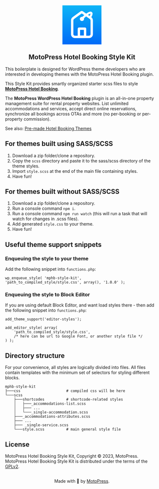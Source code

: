 <p align="center">
  <a href="https://motopress.com/products/hotel-booking/">
    <svg width="128" height="128" viewBox="0 0 1024 1024" fill="none" xmlns="http://www.w3.org/2000/svg">
        <rect width="1024" height="1024" fill="url(#paint0_linear_2_89)" />
        <path d="M489.756 184.769L288.913 331.457C268.229 346.565 256 370.639 256 396.254V756.062C256 795.274 287.788 827.062 327 827.062H698C737.212 827.062 769 795.274 769 756.062V397.238C769 371.075 756.244 346.554 734.82 331.536L524.966 184.427C514.365 176.996 500.21 177.133 489.756 184.769Z" stroke="white" stroke-width="62"/>
        <path d="M432 614.2C432 612.433 433.433 611 435.2 611H590.8C592.567 611 594 612.433 594 614.2V821H432V614.2Z" stroke="white" stroke-width="62"/>
        <circle cx="512.5" cy="354.5" r="55.5" fill="white"/>
        <path d="M507 354.5C587.199 276.382 718.906 160.337 755.5 197C780.005 221.551 741.248 292.449 716 317" stroke="white" stroke-width="55"/>
        <defs>
            <linearGradient id="paint0_linear_2_89" x1="512" y1="0" x2="512" y2="1024" gradientUnits="userSpaceOnUse">
            <stop stop-color="#0DB5F7"/>
            <stop offset="1" stop-color="#016AF7"/>
            </linearGradient>
        </defs>
    </svg>
  </a>
</p>

<h2 align="center">MotoPress Hotel Booking Style Kit</h2>

This boilerplate is designed for WordPress theme developers who are interested in developing themes with the MotoPress Hotel Booking plugin.

This Style Kit provides smartly organized starter scss files to style [**MotoPress Hotel Booking**](https://motopress.com/products/hotel-booking/).

The **MotoPress WordPress Hotel Booking** plugin is an all-in-one property management suite for rental property websites. List unlimited accommodations and services, accept direct online reservations, synchronize all bookings across OTAs and more (no per-booking or per-property commission).

See also: [Pre-made Hotel Booking Themes](https://motopress.com/products/category/hotel-rental-wordpress-themes/)

## For themes built using SASS/SCSS

1. Download a zip folder/clone a repository.
2. Copy the `scss` directory and paste it to the sass/scss directory of the theme styles.
3. Import `style.scss` at the end of the main file containing styles.
4. Have fun!

## For themes built without SASS/SCSS

1. Download a zip folder/clone a repository.
2. Run a console command `npm i`.
3. Run a console command `npm run watch` (this will run a task that will watch for changes in .scss files).
4. Add generated `style.css` to your theme.
5. Have fun!

## Useful theme support snippets

### Enqueuing the style to your theme

Add the following snippet into `functions.php`:

```
wp_enqueue_style( 'mphb-style-kit', 'path_to_compiled_style/style.css', array(), '1.0.0' );
```

### Enqueuing the style to Block Editor

If you are using default Block Editor, and want load styles there - then add the following snippet into `functions.php`:

```
add_theme_support('editor-styles');

add_editor_style( array(
    'path_to_compiled_style/style.css',
    /* here can be url to Google Font, or another style file */
) );
```

## Directory structure
For your convenience, all styles are logically divided into files. All files contain templates with the minimum set of selectors for styling different blocks.

```
mphb-style-kit
├───css                     # compiled css will be here
└───scss
    ├───shortcodes          # shortcode-related styles
    │   ├───_accommodations-list.scss
    │   ├─── ...
    │   └───_single-accommodation.scss
    ├───_accommodations-attributes.scss
    ├─── ...
    ├─── _single-service.scss
    └───style.scss          # main general style file
```

## License
MotoPress Hotel Booking Style Kit, Copyright &copy; 2023, MotoPress. MotoPress Hotel Booking Style Kit is distributed under the terms of the [GPLv2](http://www.gnu.org/licenses/gpl-2.0.html).

<p align="center">
    <br/>
    Made with 💙 by <a href="https://motopress.com/">MotoPress</a>.<br/>
</p>